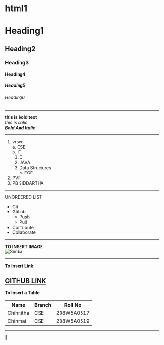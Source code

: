 # html1
# Heading1
## Heading2
### Heading3
#### Heading4
##### Heading5
###### Heading6
----------------------------------------
**this is bold text**  
*this is italic*  
***Bold And Italic***  

--------------------------------------------
1. vrsec  
  a. CSE  
  b. IT  
    1. C  
    2. JAVA  
    3. Data Structures  
  c. ECE  
2. PVP  
3. PB SIDDARTHA  
-----------------------------------------------

UNORDERED LIST
* Git  
* Github  
  - Push  
  - Pull  
* Contribute  
* Collaborate  
-----------------------------------------
**TO INSERT IMAGE**  
![Simba](https://cdn.vox-cdn.com/thumbor/eLeSjATHSS-t1N0ZE7irBtAVLCo=/1400x1400/filters:format(png)/cdn.vox-cdn.com/uploads/chorus_asset/file/13464387/Screen_Shot_2018_11_22_at_2.39.29_PM.png)


------------------------------------------------------
**To Insert Link**

[GITHUB LINK](https://github.com/)
-------------------------------------------------------

**To Insert a Table**

|Name|Branch|Roll No|
|----|------|-------|
|Chihnitha|CSE|208W5A0517|
|Chinmai|CSE|208W5A0519|


-------------------------------------------------------------

:wave:



